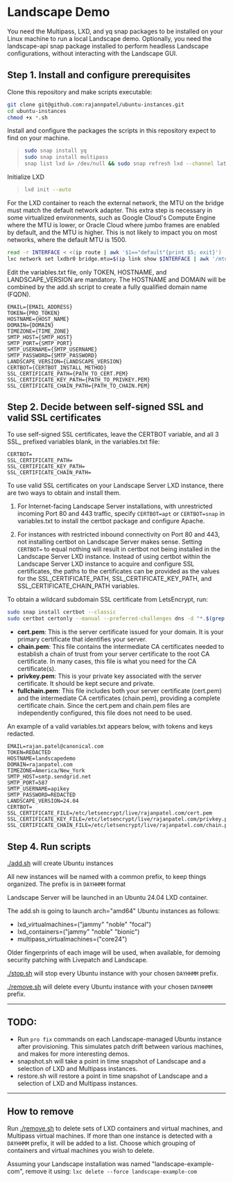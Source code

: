 # Landscape Demo

You need the Multipass, LXD, and yq snap packages to be installed on your Linux machine to run a local Landscape demo. Optionally, you need the landscape-api snap package installed to perform headless Landscape configurations, without interacting with the Landscape GUI.

## Step 1. Install and configure prerequisites

Clone this repository and make scripts executable:

```bash
git clone git@github.com:rajannpatel/ubuntu-instances.git
cd ubuntu-instances
chmod +x *.sh
```

Install and configure the packages the scripts in this repository expect to find on your machine.

> ```bash
> sudo snap install yq
> sudo snap install multipass
> snap list lxd &> /dev/null && sudo snap refresh lxd --channel latest/stable || sudo snap install lxd --channel latest/stable
> ```

Initialize LXD

> ```bash
> lxd init --auto
> ```

For the LXD container to reach the external network, the MTU on the bridge must match the default network adapter. This extra step is necessary in some virtualized environments, such as Google Cloud's Compute Engine where the MTU is lower, or Oracle Cloud where jumbo frames are enabled by default, and the MTU is higher. This is not likely to impact you on most networks, where the default MTU is 1500.

```bash
read -r INTERFACE < <(ip route | awk '$1=="default"{print $5; exit}')
lxc network set lxdbr0 bridge.mtu=$(ip link show $INTERFACE | awk '/mtu/ {print $5}')
```

Edit the variables.txt file, only TOKEN, HOSTNAME, and LANDSCAPE_VERSION are mandatory. The HOSTNAME and DOMAIN will be combined by the add.sh script to create a fully qualified domain name (FQDN).

```text
EMAIL={EMAIL_ADDRESS}
TOKEN={PRO_TOKEN}
HOSTNAME={HOST_NAME}
DOMAIN={DOMAIN}
TIMEZONE={TIME_ZONE}
SMTP_HOST={SMTP_HOST}
SMTP_PORT={SMTP_PORT}
SMTP_USERNAME={SMTP_USERNAME}
SMTP_PASSWORD={SMTP_PASSWORD}
LANDSCAPE_VERSION={LANDSCAPE_VERSION}
CERTBOT={CERTBOT_INSTALL_METHOD}
SSL_CERTIFICATE_PATH={PATH_TO_CERT.PEM}
SSL_CERTIFICATE_KEY_PATH={PATH_TO_PRIVKEY.PEM}
SSL_CERTIFICATE_CHAIN_PATH={PATH_TO_CHAIN.PEM}
```

## Step 2. Decide between self-signed SSL and valid SSL certificates

To use self-signed SSL certificates, leave the CERTBOT variable, and all 3 SSL_ prefixed variables blank, in the variables.txt file:

```text
CERTBOT=
SSL_CERTIFICATE_PATH=
SSL_CERTIFICATE_KEY_PATH=
SSL_CERTIFICATE_CHAIN_PATH=
```

To use valid SSL certificates on your Landscape Server LXD instance, there are two ways to obtain and install them.

1.  For Internet-facing Landscape Server installations, with unrestricted incoming Port 80 and 443 traffic, specify `CERTBOT=apt` or `CERTBOT=snap` in variables.txt to install the certbot package and configure Apache.

2.  For instances with restricted inbound connectivity on Port 80 and 443, not installing certbot on Landscape Server makes sense. Setting `CERTBOT=` to equal nothing will result in certbot not being installed in the Landscape Server LXD instance. Instead of using certbot within the Landscape Server LXD instance to acquire and configure SSL certificates, the paths to the certificates can be provided as the values for the SSL_CERTIFICATE_PATH, SSL_CERTIFICATE_KEY_PATH, and SSL_CERTIFICATE_CHAIN_PATH variables.

To obtain a wildcard subdomain SSL certificate from LetsEncrypt, run:

```bash
sudo snap install certbot --classic
sudo certbot certonly --manual --preferred-challenges dns -d "*.$(grep '^DOMAIN=' variables.txt | cut -d'=' -f2)"
```

-  **cert.pem**: This is the server certificate issued for your domain. It is your primary certificate that identifies your server.
-  **chain.pem**: This file contains the intermediate CA certificates needed to establish a chain of trust from your server certificate to the root CA certificate. In many cases, this file is what you need for the CA certificate(s).
-  **privkey.pem**: This is your private key associated with the server certificate. It should be kept secure and private.
-  **fullchain.pem**: This file includes both your server certificate (cert.pem) and the intermediate CA certificates (chain.pem), providing a complete certificate chain. Since the cert.pem and chain.pem files are independently configured, this file does not need to be used.

An example of a valid variables.txt appears below, with tokens and keys redacted.

```text
EMAIL=rajan.patel@canonical.com
TOKEN=REDACTED
HOSTNAME=landscapedemo
DOMAIN=rajanpatel.com
TIMEZONE=America/New_York
SMTP_HOST=smtp.sendgrid.net
SMTP_PORT=587
SMTP_USERNAME=apikey
SMTP_PASSWORD=REDACTED
LANDSCAPE_VERSION=24.04
CERTBOT=
SSL_CERTIFICATE_FILE=/etc/letsencrypt/live/rajanpatel.com/cert.pem
SSL_CERTIFICATE_KEY_FILE=/etc/letsencrypt/live/rajanpatel.com/privkey.pem
SSL_CERTIFICATE_CHAIN_FILE=/etc/letsencrypt/live/rajanpatel.com/chain.pem
```

## Step 4. Run scripts

[./add.sh](add.sh) will create Ubuntu instances

All new instances will be named with a common prefix, to keep things organized. The prefix is in `DAYHHMM` format

Landscape Server will be launched in an Ubuntu 24.04 LXD container.

The add.sh is going to launch arch="amd64" Ubuntu instances as follows:
- lxd_virtualmachines=("jammy" "noble" "focal")
- lxd_containers=("jammy" "noble" "bionic")
- multipass_virtualmachines=("core24")

Older fingerprints of each image will be used, when available, for demoing security patching with Livepatch and Landscape.

[./stop.sh](stop.sh) will stop every Ubuntu instance with your chosen `DAYHHMM` prefix.

[./remove.sh](stop.sh) will delete every Ubuntu instance with your chosen `DAYHHMM` prefix.

---

## TODO:

- Run `pro fix` commands on each Landscape-managed Ubuntu instance after provisioning. This simulates patch drift between various machines, and makes for more interesting demos.
- snapshot.sh will take a point in time snapshot of Landscape and a selection of LXD and Multipass instances.
- restore.sh will restore a point in time snapshot of Landscape and a selection of LXD and Multipass instances.

--- 

## How to remove

Run [./remove.sh](remove.sh) to delete sets of LXD containers and virtual machines, and Multipass virtual machines. If more than one instance is detected with a `DAYHHMM` prefix, it will be added to a list. Choose which grouping of containers and virtual machines you wish to delete.

Assuming your Landscape installation was named "landscape-example-com", remove it using: `lxc delete --force landscape-example-com`